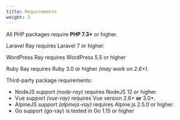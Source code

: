 ```yaml
---
title: Requirements
weight: 3
---
```


All PHP packages require **PHP 7.3+** or higher.

Laravel Ray requires Laravel 7 or higher.

WordPress Ray requires WordPress 5.5 or higher

Ruby Ray requires Ruby 3.0 or higher _(may work on 2.6+)_.

Third-party package requirements:

- NodeJS support _(node-ray)_ requires NodeJS 12 or higher.
- Vue support _(vue-ray)_ requires Vue version 2.6+ **or** 3.0+. 
- AlpineJS support _(alpinejs-ray)_ requires Alpine.js 2.5.0 or higher.
- Go support (go-ray) is tested in Go 1.15 or higher